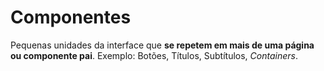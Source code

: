 # Componentes
Pequenas unidades da interface que **se repetem em mais de uma página ou componente pai**. Exemplo: Botões, Títulos, Subtítulos, _Containers_.